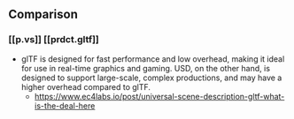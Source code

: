 
## Comparison

### [[p.vs]] [[prdct.gltf]]

- glTF is designed for fast performance and low overhead, making it ideal for use in real-time graphics and gaming. USD, on the other hand, is designed to support large-scale, complex productions, and may have a higher overhead compared to glTF.
  - https://www.ec4labs.io/post/universal-scene-description-gltf-what-is-the-deal-here